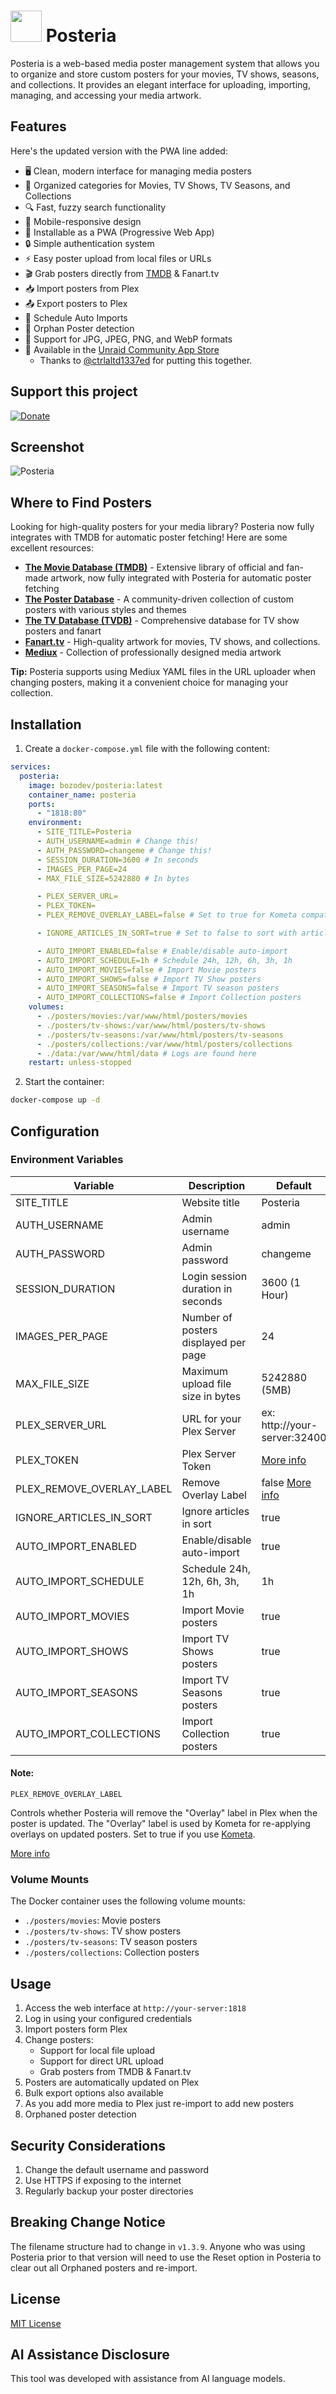 <h1><img src="https://raw.githubusercontent.com/jeremehancock/Posteria/main/images/logo.png" height="50" /> Posteria</h1>

Posteria is a web-based media poster management system that allows you to organize and store custom posters for your movies, TV shows, seasons, and collections. It provides an elegant interface for uploading, importing, managing, and accessing your media artwork.

## Features

Here's the updated version with the PWA line added:

- 🖥️ Clean, modern interface for managing media posters
- 📁 Organized categories for Movies, TV Shows, TV Seasons, and Collections
- 🔍 Fast, fuzzy search functionality
- 📱 Mobile-responsive design
- 📲 Installable as a PWA (Progressive Web App)
- 🔒 Simple authentication system
- ⚡ Easy poster upload from local files or URLs
- 🎬 Grab posters directly from [TMDB](https://www.themoviedb.org/) & Fanart.tv
- 📥 Import posters from Plex
- 📤 Export posters to Plex
- 🤖 Schedule Auto Imports
- 🧹 Orphan Poster detection
- 🎨 Support for JPG, JPEG, PNG, and WebP formats
- 🛒 Available in the [Unraid Community App Store](https://unraid.net/community/apps?q=posteria#r)
  - Thanks to [@ctrlaltd1337ed](https://github.com/ctrlaltd1337ed/unraid-templates) for putting this together.

## Support this project

[![Donate](https://raw.githubusercontent.com/jeremehancock/Posteria/main/images/donate-button.png)](https://www.buymeacoffee.com/jeremehancock)

## Screenshot

![Posteria](https://raw.githubusercontent.com/jeremehancock/Posteria/main/images/screenshot.png "Posteria")

## Where to Find Posters

Looking for high-quality posters for your media library? Posteria now fully integrates with TMDB for automatic poster fetching! Here are some excellent resources:

- **[The Movie Database (TMDB)](https://www.themoviedb.org/)** - Extensive library of official and fan-made artwork, now fully integrated with Posteria for automatic poster fetching
- **[The Poster Database](https://theposterdb.com/)** - A community-driven collection of custom posters with various styles and themes
- **[The TV Database (TVDB)](https://www.thetvdb.com/)** - Comprehensive database for TV show posters and fanart
- **[Fanart.tv](https://fanart.tv/)** - High-quality artwork for movies, TV shows, and collections.
- **[Mediux](https://mediux.pro/)** - Collection of professionally designed media artwork

**Tip:** Posteria supports using Mediux YAML files in the URL uploader when changing posters, making it a convenient choice for managing your collection.

## Installation

1. Create a `docker-compose.yml` file with the following content:

```yaml
services:
  posteria:
    image: bozodev/posteria:latest
    container_name: posteria
    ports:
      - "1818:80"
    environment:
      - SITE_TITLE=Posteria
      - AUTH_USERNAME=admin # Change this!
      - AUTH_PASSWORD=changeme # Change this!
      - SESSION_DURATION=3600 # In seconds
      - IMAGES_PER_PAGE=24
      - MAX_FILE_SIZE=5242880 # In bytes

      - PLEX_SERVER_URL=
      - PLEX_TOKEN=
      - PLEX_REMOVE_OVERLAY_LABEL=false # Set to true for Kometa compatibility

      - IGNORE_ARTICLES_IN_SORT=true # Set to false to sort with articles (A, An, The) included

      - AUTO_IMPORT_ENABLED=false # Enable/disable auto-import
      - AUTO_IMPORT_SCHEDULE=1h # Schedule 24h, 12h, 6h, 3h, 1h
      - AUTO_IMPORT_MOVIES=false # Import Movie posters
      - AUTO_IMPORT_SHOWS=false # Import TV Show posters
      - AUTO_IMPORT_SEASONS=false # Import TV season posters
      - AUTO_IMPORT_COLLECTIONS=false # Import Collection posters
    volumes:
      - ./posters/movies:/var/www/html/posters/movies
      - ./posters/tv-shows:/var/www/html/posters/tv-shows
      - ./posters/tv-seasons:/var/www/html/posters/tv-seasons
      - ./posters/collections:/var/www/html/posters/collections
      - ./data:/var/www/html/data # Logs are found here
    restart: unless-stopped
```

2. Start the container:

```bash
docker-compose up -d
```

## Configuration

### Environment Variables

| Variable                  | Description                          | Default                                                                                               |
| ------------------------- | ------------------------------------ | ----------------------------------------------------------------------------------------------------- |
| SITE_TITLE                | Website title                        | Posteria                                                                                              |
| AUTH_USERNAME             | Admin username                       | admin                                                                                                 |
| AUTH_PASSWORD             | Admin password                       | changeme                                                                                              |
| SESSION_DURATION          | Login session duration in seconds    | 3600 (1 Hour)                                                                                         |
| IMAGES_PER_PAGE           | Number of posters displayed per page | 24                                                                                                    |
| MAX_FILE_SIZE             | Maximum upload file size in bytes    | 5242880 (5MB)                                                                                         |
| PLEX_SERVER_URL           | URL for your Plex Server             | ex: http://your-server:32400                                                                          |
| PLEX_TOKEN                | Plex Server Token                    | [More info](https://support.plex.tv/articles/204059436-finding-an-authentication-token-x-plex-token/) |
| PLEX_REMOVE_OVERLAY_LABEL | Remove Overlay Label                 | false [More info](#note)                                                                              |
| IGNORE_ARTICLES_IN_SORT   | Ignore articles in sort              | true                                                                                                  |
| AUTO_IMPORT_ENABLED       | Enable/disable auto-import           | true                                                                                                  |
| AUTO_IMPORT_SCHEDULE      | Schedule 24h, 12h, 6h, 3h, 1h        | 1h                                                                                                    |
| AUTO_IMPORT_MOVIES        | Import Movie posters                 | true                                                                                                  |
| AUTO_IMPORT_SHOWS         | Import TV Shows posters              | true                                                                                                  |
| AUTO_IMPORT_SEASONS       | Import TV Seasons posters            | true                                                                                                  |
| AUTO_IMPORT_COLLECTIONS   | Import Collection posters            | true                                                                                                  |

#### Note:

`PLEX_REMOVE_OVERLAY_LABEL`

Controls whether Posteria will remove the "Overlay" label in Plex when the poster is updated. The "Overlay" label is used by Kometa for re-applying overlays on updated posters. Set to true if you use [Kometa](https://kometa.wiki/en/latest/).

[More info](https://kometa.wiki/en/latest/files/overlays/#overlay-understandings)

### Volume Mounts

The Docker container uses the following volume mounts:

- `./posters/movies`: Movie posters
- `./posters/tv-shows`: TV show posters
- `./posters/tv-seasons`: TV season posters
- `./posters/collections`: Collection posters

## Usage

1. Access the web interface at `http://your-server:1818`
2. Log in using your configured credentials
3. Import posters form Plex
4. Change posters:
   - Support for local file upload
   - Support for direct URL upload
   - Grab posters from TMDB & Fanart.tv
5. Posters are automatically updated on Plex
6. Bulk export options also available
7. As you add more media to Plex just re-import to add new posters
8. Orphaned poster detection

## Security Considerations

1. Change the default username and password
2. Use HTTPS if exposing to the internet
3. Regularly backup your poster directories

## Breaking Change Notice

The filename structure had to change in `v1.3.9`. Anyone who was using Posteria prior to that version will need to use the Reset option in Posteria to clear out all Orphaned posters and re-import.

## License

[MIT License](LICENSE)

## AI Assistance Disclosure

This tool was developed with assistance from AI language models.
